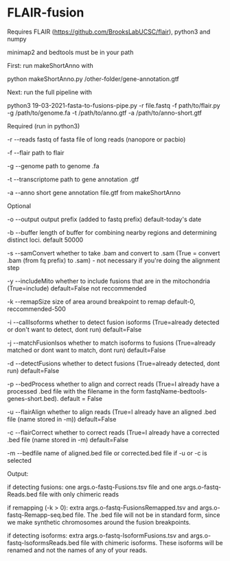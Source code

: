 # FLAIR-fusion

Requires FLAIR (https://github.com/BrooksLabUCSC/flair), python3 and numpy

minimap2 and bedtools must be in your path

First: run makeShortAnno with

python makeShortAnno.py /other-folder/gene-annotation.gtf

Next: run the full pipeline with

python3 19-03-2021-fasta-to-fusions-pipe.py -r file.fastq -f path/to/flair.py -g /path/to/genome.fa -t /path/to/anno.gtf -a /path/to/anno-short.gtf


Required (run in python3)

-r --reads    fastq of fasta file of long reads (nanopore or pacbio)

-f --flair    path to flair

-g --genome    path to genome .fa

-t --transcriptome path to gene annotation .gtf

-a --anno    short gene annotation file.gtf from makeShortAnno


Optional


-o --output   output prefix (added to fastq prefix) default-today's date

-b --buffer length of buffer for combining nearby regions and determining distinct loci. default 50000


-s --samConvert    whether to take .bam and convert to .sam (True = convert .bam (from fq prefix) to .sam) - not necessary if you're doing the alignment step

-y --includeMito    whether to include fusions that are in the mitochondria (True=include) default=False not reccommended


-k --remapSize size of area around breakpoint to remap  default-0, reccommended-500

-i --callIsoforms    whether to detect fusion isoforms (True=already detected or don't want to detect, dont run) default=False

-j --matchFusionIsos    whether to match isoforms to fusions (True=already matched or dont want to match, dont run) default=False


-d --detectFusions   whether to detect fusions (True=already detected, dont run) default=False


-p --bedProcess whether to align and correct reads (True=I already have a processed .bed file with the filename in the form fastqName-bedtools-genes-short.bed). default = False

-u --flairAlign    whether to align reads (True=I already have an aligned .bed file (name stored in -m))  default=False

-c --flairCorrect    whether to correct reads (True=I already have a corrected .bed file (name stored in -m)  default=False

-m --bedfile    name of aligned.bed file or corrected.bed file if -u or -c is selected


Output:

if detecting fusions: one args.o-fastq-Fusions.tsv file and one args.o-fastq-Reads.bed file with only chimeric reads

if remapping (-k > 0): extra args.o-fastq-FusionsRemapped.tsv and args.o-fastq-Remapp-seq.bed file. The .bed file will not be in standard form, since we make synthetic chromosomes around the fusion breakpoints.

if detecting isoforms: extra args.o-fastq-IsoformFusions.tsv and args.o-fastq-IsoformsReads.bed file with chimeric isoforms. These isoforms will be renamed and not the names of any of your reads.
